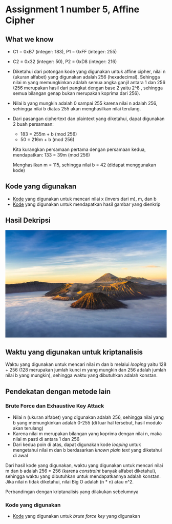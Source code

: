 # Assignment 1 number 5, Affine Cipher

## What we know
- C1 = 0xB7 (integer: 183), P1 = 0xFF (integer: 255)
- C2 = 0x32 (integer: 50), P2 = 0xD8 (integer: 216)
- Diketahui dari potongan kode yang digunakan untuk affine cipher, nilai n (ukuran alfabet) yang digunakan adalah 256 (hexadecimal).
Sehingga nilai m yang memungkinkan adalah semua angka ganjil antara 1 dan 256 (256 merupakan hasil dari pangkat dengan
base 2 yaitu 2^8 , sehingga semua bilangan genap bukan merupakan koprima dari 256).
- Nilai b yang mungkin adalah 0 sampai 255 karena nilai n adalah 256, sehingga nilai b diatas 255 akan menghasilkan nilai
terulang.
- Dari pasangan ciphertext dan plaintext yang diketahui, dapat digunakan 2 buah persamaan:
  - 183 = 255m + b (mod 256)
  - 50 = 216m + b (mod 256)

  Kita kurangkan persamaan pertama dengan persamaan kedua, mendapatkan: 133 = 39m (mod 256)

  Menghasilkan m = 115, sehingga nilai b = 42 (didapat menggunakan kode)

## Kode yang digunakan
- [Kode](./code/m_and_b_searcher.py) yang digunakan untuk mencari nilai x (invers dari m), m, dan b
- [Kode](./code/image_restore.py) yang digunakan untuk mendapatkan hasil gambar yang dienkrip

## Hasil Dekripsi
![Decrypted Image](./code/decrypted.jpeg)

## Waktu yang digunakan untuk kriptanalisis
Waktu yang digunakan untuk mencari nilai m dan b melalui *looping* yaitu 128 + 256 (128 merupakan jumlah kunci m yang mungkin
dan 256 adalah jumlah nilai b yang mungkin), sehingga waktu yang dibutuhkan adalah konstan.

## Pendekatan dengan metode lain

### Brute Force dan Exhaustive Key Attack
- Nilai n (ukuran alfabet) yang digunakan adalah 256, sehingga nilai yang b yang memungkinkan adalah 0-255 (di luar hal tersebut,
hasil modulo akan terulang)
- Karena nilai m merupakan bilangan yang koprima dengan nilai n, maka nilai m pasti di antara 1 dan 256
- Dari kedua poin di atas, dapat digunakan kode *looping* untuk mengetahui nilai m dan b berdasarkan *known plain text* yang diketahui
di awal

Dari hasil kode yang digunakan, waktu yang digunakan untuk mencari nilai m dan b adalah 256 * 256 (karena *constraint*
banyak alfabet diketahui), sehingga waktu yang dibutuhkan untuk mendapatkannya adalah konstan. Jika nilai n tidak diketahui,
nilai Big O adalah (n * n) atau n^2.

Perbandingan dengan kriptanalisis yang dilakukan sebelumnya

### Kode yang digunakan
- [Kode](./code/brute_force.py) yang digunakan untuk *brute force key* yang digunakan

